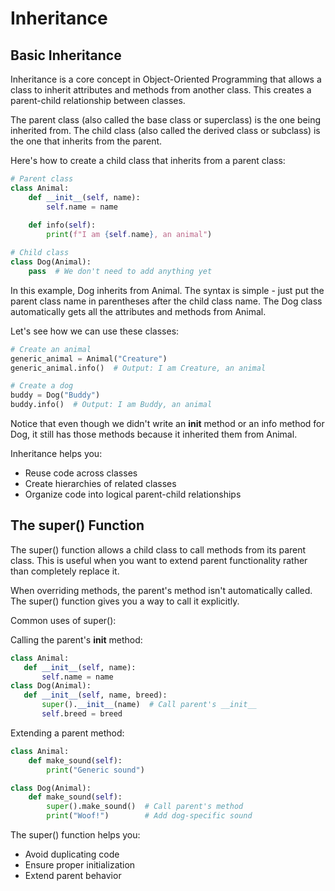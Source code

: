 # Inheritance

## Basic Inheritance

Inheritance is a core concept in Object-Oriented Programming that allows a class to inherit attributes and methods from another class. This creates a parent-child relationship between classes.

The parent class (also called the base class or superclass) is the one being inherited from. The child class (also called the derived class or subclass) is the one that inherits from the parent.

Here's how to create a child class that inherits from a parent class:
```python
# Parent class
class Animal:
    def __init__(self, name):
        self.name = name
    
    def info(self):
        print(f"I am {self.name}, an animal")

# Child class
class Dog(Animal):
    pass  # We don't need to add anything yet
```
In this example, Dog inherits from Animal. The syntax is simple - just put the parent class name in parentheses after the child class name. The Dog class automatically gets all the attributes and methods from Animal.

Let's see how we can use these classes:
```python
# Create an animal
generic_animal = Animal("Creature")
generic_animal.info()  # Output: I am Creature, an animal

# Create a dog
buddy = Dog("Buddy")
buddy.info()  # Output: I am Buddy, an animal
```
Notice that even though we didn't write an __init__ method or an info method for Dog, it still has those methods because it inherited them from Animal.

Inheritance helps you:

- Reuse code across classes
- Create hierarchies of related classes
- Organize code into logical parent-child relationships

## The super() Function

The super() function allows a child class to call methods from its parent class. This is useful when you want to extend parent functionality rather than completely replace it.

When overriding methods, the parent's method isn't automatically called. The super() function gives you a way to call it explicitly.

Common uses of super():

Calling the parent's __init__ method:
```python
class Animal:
   def __init__(self, name):
       self.name = name
class Dog(Animal):
   def __init__(self, name, breed):
       super().__init__(name)  # Call parent's __init__
       self.breed = breed
```
Extending a parent method:
```python
class Animal:
    def make_sound(self):
        print("Generic sound")

class Dog(Animal):
    def make_sound(self):
        super().make_sound()  # Call parent's method
        print("Woof!")        # Add dog-specific sound
```
The super() function helps you:

- Avoid duplicating code
- Ensure proper initialization
- Extend parent behavior
